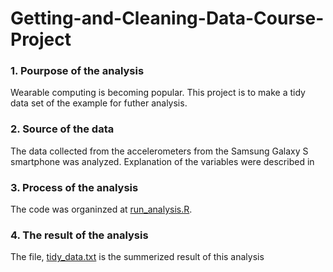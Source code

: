 # Getting-and-Cleaning-Data-Course-Project

### 1. Pourpose of the analysis
Wearable computing is becoming popular. This project is to make a tidy data set of the example for futher analysis.

### 2. Source of the data
The data collected from the accelerometers from the Samsung Galaxy S smartphone was analyzed. Explanation of the variables were described in

### 3. Process of the analysis
The code was organinzed at [run_analysis.R](./run_analysis.R).


### 4. The result of the analysis
The file, [tidy_data.txt](./tidy.txt) is the summerized result of this analysis
